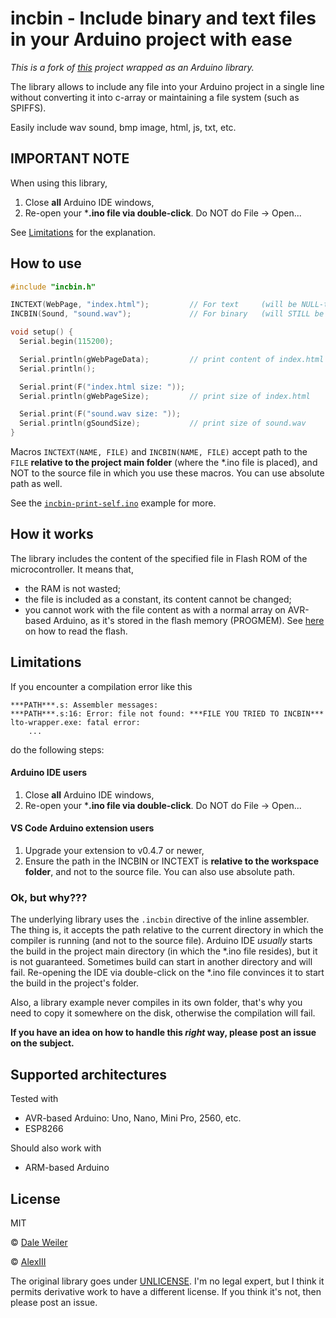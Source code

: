 # incbin - Include binary and text files in your Arduino project with ease

*This is a fork of [this](https://github.com/graphitemaster/incbin) project wrapped as an Arduino library.*

The library allows to include any file into your Arduino project in a single line without 
converting it into c-array or maintaining a file system (such as SPIFFS).

Easily include wav sound, bmp image, html, js, txt, etc.

## IMPORTANT NOTE

When using this library,
  1. Close **all** Arduino IDE windows,
  2. Re-open your ***.ino file via double-click**. Do NOT do File -> Open...

See [Limitations](#Limitations) for the explanation.


## How to use

```C++
#include "incbin.h"

INCTEXT(WebPage, "index.html");         // For text     (will be NULL-terminated)
INCBIN(Sound, "sound.wav");             // For binary   (will STILL be NULL-terminated)

void setup() {
  Serial.begin(115200);

  Serial.println(gWebPageData);         // print content of index.html
  Serial.println();

  Serial.print(F("index.html size: "));
  Serial.println(gWebPageSize);         // print size of index.html

  Serial.print(F("sound.wav size: "));
  Serial.println(gSoundSize);           // print size of sound.wav
}
```

Macros `INCTEXT(NAME, FILE)` and `INCBIN(NAME, FILE)` accept path to the `FILE` 
**relative to the project main folder** (where the *.ino file is placed), and 
NOT to the source file in which you use these macros. You can use absolute path as well.

See the [`incbin-print-self.ino`](examples/incbin-print-self/incbin-print-self.ino) example for more. 


## How it works

The library includes the content of the specified file in Flash ROM of the microcontroller.
It means that,

- the RAM is not wasted;
- the file is included as a constant, its content cannot be changed;
- you cannot work with the file content as with a normal array on AVR-based Arduino, as it's stored in the flash memory (PROGMEM). See [here](https://www.arduino.cc/reference/en/language/variables/utilities/progmem/) on how to read the flash.


## Limitations

If you encounter a compilation error like this

```
***PATH***.s: Assembler messages:
***PATH***.s:16: Error: file not found: ***FILE YOU TRIED TO INCBIN***
lto-wrapper.exe: fatal error: 
    ...
```

do the following steps:

#### Arduino IDE users
  1. Close **all** Arduino IDE windows,
  2. Re-open your ***.ino file via double-click**. Do NOT do File -> Open...

#### VS Code Arduino extension users
  1. Upgrade your extension to v0.4.7 or newer,
  2. Ensure the path in the INCBIN or INCTEXT is **relative to the workspace folder**, and not to the source file. You can also use absolute path.

### Ok, but why???

The underlying library uses the `.incbin` directive of the inline assembler. The thing is, it accepts the path relative to the current directory in which the compiler is running (and not to the source file).
Arduino IDE *usually* starts the build in the project main directory (in which the *.ino file resides), but it is not guaranteed. Sometimes build can start in another directory and will fail. Re-opening the IDE via double-click on the *.ino file convinces it to start the build in the project's folder.

Also, a library example never compiles in its own folder, that's why you need to copy it somewhere on the disk, otherwise the compilation will fail.

**If you have an idea on how to handle this *right* way, please post an issue on the subject.**


## Supported architectures

Tested with
- AVR-based Arduino: Uno, Nano, Mini Pro, 2560, etc.
- ESP8266

Should also work with
- ARM-based Arduino


## License

MIT 

© [Dale Weiler](https://github.com/graphitemaster)

© [AlexIII](https://github.com/AlexIII)


The original library goes under [UNLICENSE](src/UNLICENSE).
I'm no legal expert, but I think it permits derivative work to have a different license.
If you think it's not, then please post an issue.
